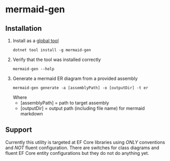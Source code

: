 # mermaid-gen
## Installation
1. Install as a [global tool](https://docs.microsoft.com/en-us/dotnet/core/tools/global-tools#install-a-global-tool)
    ```
    dotnet tool install -g mermaid-gen
    ```
2. Verify that the tool was installed correctly
    ```
    mermaid-gen --help
    ```
3. Generate a mermaid ER diagram from a provided assembly
    ```
    mermaid-gen generate -a [assemblyPath] -o [outputDir] -t er
    ```
    Where 
    * [assemblyPath] = path to target assembly
    * [outputDir] = output path (including file name) for mermaid markdown

## Support
Currently this utility is targeted at EF Core libraries using *ONLY* conventions and *NOT* fluent configuration. There are switches for class diagrams and fluent EF Core entity configurations but they do not do anything yet.